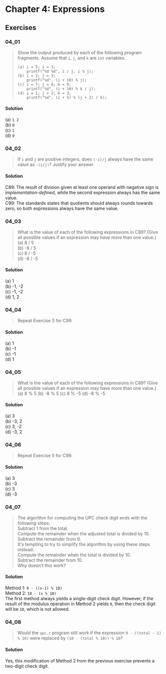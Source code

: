 # Chapter 4: Expressions
## Exercises

### 04_01
> Show the output produced by each of the following program fragments. Assume that `i`, `j`, and `k` are `int` variables.
> ```
> (a) i = 5; j = 3;
>     printf("%d %d", i / j, i % j);
> (b) i = 2; j = 3;
>     printf("%d", (i + 10) % j);
> (c) i = 7; j = 8; k = 9;
>     printf("%d", (i + 10) % k / j);
> (d) i = 1; j = 2; k = 3;
>     printf("%d", (i + 5) % (j + 2) / k);
> ```
#### Solution
(a) `1 2`\
(b) `0`\
(c) `1`\
(d) `0`

### 04_02
> If `i` and `j` are positive integers, does `(-i)/j` always have the same value as `-(i/j)`? Justify your answer.
#### Solution
C89: The result of division given at least one operand with negative sign is *implementation-defined*, while the second expression always has the same value.\
C99: The standards states that quotients should always rounds towards zero, so both expressions always have the same value.

### 04_03
> What is the value of each of the following expressions in C89? (Give all possible values if an expression may have more than one value.)
> (a) 8 / 5\
> (b) -8 / 5\
> (c) 8 / -5\
> (d) -8 / -5
#### Solution
(a) 1\
(b) -1, -2\
(c) -1, -2\
(d) 1, 2

### 04_04
> Repeat Exercise 3 for C99.
#### Solution
(a) 1\
(b) -1\
(c) -1\
(d) 1

### 04_05
> What is the value of each of the following expressions in C89? (Give all possible values if an expression may have more than one value.)
> (a) 8 % 5
> (b) -8 % 5
> (c) 8 % -5
> (d) -8 % -5
#### Solution
(a) 3\
(b) -3, 2\
(c) 3, -2\
(d) -3, 2

### 04_06
> Repeat Exercise 5 for C99.
#### Solution
(a) 3\
(b) -3\
(c) 3\
(d) -3

### 04_07
> The algorithm for computing the UPC check digit ends with the following steps:\
> Subtract 1 from the total.\
> Compute the remainder when the adjusted total is divided by 10.\
> Subtract the remainder from 9.\
> It's tempting to try to simplify the algorithm by using these steps instead:\
> Compute the remainder when the total is divided by 10.\
> Subtract the remainder from 10.\
> Why doesn't this work?
#### Solution
Method 1: `9 - ((x-1) % 10)`\
Method 2: `10 - (x % 10)`\
The first method always yields a single-digit check digit. However, if the result of the modulus operation in Method 2 yields `0`, then the check digit will be `10`, which is not allowed.

### 04_08
> Would the `upc.c` program still work if the expression `9 - ((total - 1) % 10)` were replaced by `(10 - (total % 10)) % 10`?
#### Solution
Yes, this modification of Method 2 from the previous exercise prevents a two-digit check digit.
